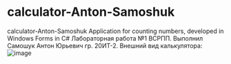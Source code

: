 # calculator-Anton-Samoshuk
calculator-Anton-Samoshuk 
Application for counting numbers, developed in Windows Forms in C#
Лабораторная работа №1 ВСРПП. Выполнил Самошук Антон Юрьевич гр. 20ИТ-2.
Внешний вид калькулятора:
![image](https://user-images.githubusercontent.com/105459589/197389156-0fbb8f91-38ce-4749-8161-696a1a89c194.png)
